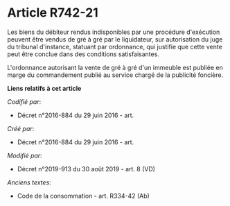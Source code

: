 # Article R742-21

Les biens du débiteur rendus indisponibles par une procédure d'exécution peuvent être vendus de gré à gré par le liquidateur,
sur autorisation du juge du tribunal d'instance, statuant par ordonnance, qui justifie que cette vente peut être conclue dans
des conditions satisfaisantes.

L'ordonnance autorisant la vente de gré à gré d'un immeuble est publiée en marge du commandement publié au service chargé de
la publicité foncière.

**Liens relatifs à cet article**

_Codifié par_:

  - Décret n°2016-884 du 29 juin 2016 - art.

_Créé par_:

  - Décret n°2016-884 du 29 juin 2016 - art.

_Modifié par_:

  - Décret n°2019-913 du 30 août 2019 - art. 8 (VD)

_Anciens textes_:

  - Code de la consommation - art. R334-42 (Ab)
